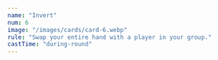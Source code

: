 ```yaml
---
name: "Invert"
num: 6
image: "/images/cards/card-6.webp"
rule: "Swap your entire hand with a player in your group."
castTime: "during-round"
---
```

